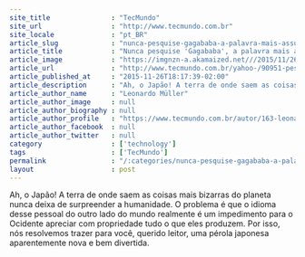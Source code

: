 ```yaml
---
site_title               : "TecMundo"
site_url                 : "http://www.tecmundo.com.br"
site_locale              : "pt_BR"
article_slug             : "nunca-pesquise-gagababa-a-palavra-mais-assustadora-da-lingua-japonesa"
article_title            : "Nunca pesquise 'Gagababa', a palavra mais assustadora da língua japonesa"
article_image            : "https://imgnzn-a.akamaized.net///2015/11/26/26171700358511-t1200x480.jpg"
article_url              : "http://www.tecmundo.com.br/yahoo-/90951-pesquise-gagababa-palavra-assustadora-lingua-japonesa.htm"
article_published_at     : "2015-11-26T18:17:39-02:00"
article_description      : "Ah, o Japão! A terra de onde saem as coisas mais bizarras do planeta nunca deixa de surpreender a humanidade. O problema é que o idioma desse pessoal do outro lado do mundo realmente é um impedimento para o Ocidente apreciar com propriedade tudo o que eles produzem. Por isso, nós resolvemos trazer para você, querido leitor, uma pérola japonesa aparentemente nova e bem divertida."
article_author_name      : "Leonardo Müller"
article_author_image     : null
article_author_biography : null
article_author_profile   : "https://www.tecmundo.com.br/autor/163-leonardo-muller/"
article_author_facebook  : null
article_author_twitter   : null
category                 : ['technology']
tags                     : ['TecMundo']
permalink                : "/:categories/nunca-pesquise-gagababa-a-palavra-mais-assustadora-da-lingua-japonesa/"
layout                   : post
---
```


Ah, o Japão! A terra de onde saem as coisas mais bizarras do planeta nunca deixa de surpreender a humanidade. O problema é que o idioma desse pessoal do outro lado do mundo realmente é um impedimento para o Ocidente apreciar com propriedade tudo o que eles produzem. Por isso, nós resolvemos trazer para você, querido leitor, uma pérola japonesa aparentemente nova e bem divertida.

